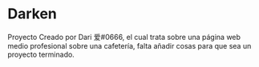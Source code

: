 # Darken
Proyecto Creado por Dari 爱#0666, el cual trata sobre una página web medio profesional sobre una cafetería, falta añadir cosas para que sea un proyecto terminado.
